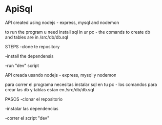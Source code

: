 # ApiSql

API created using nodejs - express, mysql and nodemon 

to run the program u need install sql in ur pc  -  the comands to create db and tables are in /src/db/db.sql

STEPS
-clone te repository

-install the dependensis

-run "dev" script


API creada usando nodejs - express, mysql y nodemon

para correr el programa necesitas instalar sql en tu pc   -   los comandos para crear las db y tablas estan en /src/db/db.sql

PASOS
-clonar el repositorio

-instalar las dependencias

-correr el script "dev"

